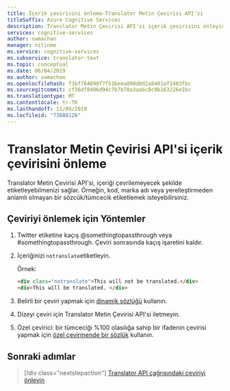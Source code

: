 ```yaml
---
title: İçerik çevirisini önleme-Translator Metin Çevirisi API'si
titleSuffix: Azure Cognitive Services
description: Translator Metin Çevirisi API'si içerik çevirisini önleyin. Translator Metin Çevirisi API'si, içeriği çevrilemeyecek şekilde etiketleyebilmenizi sağlar.
services: cognitive-services
author: swmachan
manager: nitinme
ms.service: cognitive-services
ms.subservice: translator-text
ms.topic: conceptual
ms.date: 06/04/2019
ms.author: swmachan
ms.openlocfilehash: f3bf784898f7f51beea890d8d2a8401af1403fbc
ms.sourcegitcommit: cf36df8406d94c7b7b78a3aabc8c0b163226e1bc
ms.translationtype: MT
ms.contentlocale: tr-TR
ms.lasthandoff: 11/09/2019
ms.locfileid: "73888126"
---
```

# <a name="how-to-prevent-translation-of-content-with-the-translator-text-api"></a>Translator Metin Çevirisi API'si içerik çevirisini önleme

Translator Metin Çevirisi API'si, içeriği çevrilemeyecek şekilde etiketleyebilmenizi sağlar. Örneğin, kod, marka adı veya yerelleştirmeden anlamlı olmayan bir sözcük/tümcecik etiketlemek isteyebilirsiniz.

## <a name="methods-for-preventing-translation"></a>Çeviriyi önlemek için Yöntemler
1. Twitter etiketine kaçış @somethingtopassthrough veya #somethingtopassthrough. Çeviri sonrasında kaçış işaretini kaldır.

2. İçeriğinizi `notranslate`etiketleyin.

   Örnek:

   ```html
   <div class="notranslate">This will not be translated.</div>
   <div>This will be translated. </div>
   ```

3. Belirli bir çeviri yapmak için [dinamik sözlüğü](dynamic-dictionary.md) kullanın.

4. Dizeyi çeviri için Translator Metin Çevirisi API'si iletmeyin.

5. Özel çevirici: bir tümceciği %100 olasılığa sahip bir ifadenin çevirisi yapmak için [özel çevirmende bir sözlük](custom-translator/what-is-dictionary.md) kullanın.


## <a name="next-steps"></a>Sonraki adımlar
> [!div class="nextstepaction"]
> [Translator API çağrısındaki çeviriyi önleyin](reference/v3-0-translate.md)
